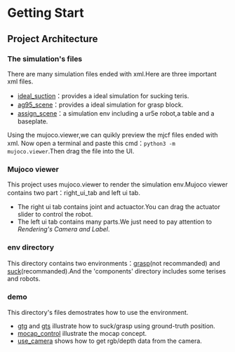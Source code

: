 # Getting Start

## Project Architecture

### The simulation's files
There are many simulation files ended with xml.Here are three important xml files.
- [ideal_suction](matchteris/env/components/ideal_sucktion.xml)：provides a ideal simulation for sucking teris.
- [ag95_scene](matchteris/env/components/ag95/ag95_scene.xml)：provides a ideal simulation for grasp block.
- [assign_scene](matchteris/env/components/ur5e/assign_scene.xml)：a simulation env including a ur5e robot,a table and a baseplate.

Using the mujoco.viewer,we can quikly preview the mjcf files ended with xml. Now open a terminal and paste this cmd：```python3 -m mujoco.viewer```.Then drag the file into the UI.

### Mujoco viewer
This project uses mujoco.viewer to render the simulation env.Mujoco viewer contains two part：right_ui_tab and left ui tab.
- The right ui tab contains joint and actuactor.You can drag the actuator slider to control the robot.
- The left ui tab contains many parts.We just need to pay attention to  *Rendering's Camera and Label*.

### env directory
This directory contains two environments：[grasp](matchteris/env/assemble_clamp.py)(not recommanded) and [suck](matchteris/env/assemble_suction.py)(recommanded).And the 'components' directory includes some terises and robots.

 ### demo
 This directory's files demostrates how to use the environment.
 - [gtg](matchteris/demo/ground_truth_grasp.py) and [gts](matchteris/demo/ground_truth_suck.py) illustrate how to suck/grasp using ground-truth position.
 - [mocap_control](matchteris/demo/mocap_control.py) illustrate the mocap concept.
 - [use_camera](matchteris/demo/use_camera.py) shows how to get rgb/depth data from the camera.